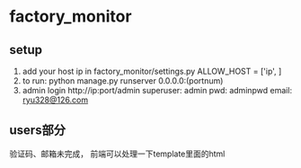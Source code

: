 # factory_monitor
## setup
1. add your host ip in factory_monitor/settings.py
    ALLOW_HOST = ['ip', ]
2. to run: python manage.py runserver 0.0.0.0:(portnum)
3. admin login http://ip:port/admin
superuser: admin
pwd: adminpwd
email: ryu328@126.com

## users部分
验证码、邮箱未完成， 前端可以处理一下template里面的html